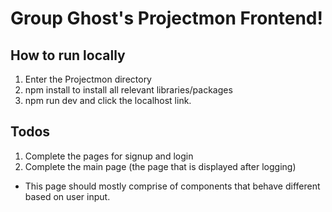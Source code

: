 # Group Ghost's Projectmon Frontend!

## How to run locally
1) Enter the Projectmon directory
2) npm install to install all relevant libraries/packages
3) npm run dev and click the localhost link.

## Todos
1) Complete the pages for signup and login
2) Complete the main page (the page that is displayed after logging)
- This page should mostly comprise of components that behave different based on user input.

